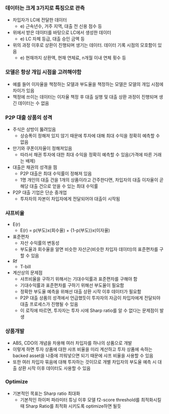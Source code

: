 ### 데이터는 크게 3가지로 특징으로 관측
+ 차입자가 LC에 전달한 데이터
  + e) 근속년수, 거주 지역, 대출 전 신용 점수 등
+ 위에서 받은 데이터를 바탕으로 LC에서 생성한 데이터
  + e) LC 자체 등급, 대출 승인 금액 등
+ 위의 과정 이후로 상환이 진행되며 생기는 데이터. 데이터 기록 시점의 모호함이 있음 
  + e) 현재까지 상환액, 현재 연체료, n개월 이내 연체 횟수 등

### 모델은 항상 개입 시점을 고려해야함
+ 예를 들어 이자율을 책정하는 모델과 부도율을 책정하는 모델은 모델의 개입 시점에 차이가 있음
+ 책정에 쓰이는 데이터는 이자율 책정 후 대출 실행 및 대출 상환 과정이 진행되며 생긴 데이터는 
수 없음

### P2P 대출 상품의 성격
+ 주식은 상방이 뚫려있음
  + 상승폭이 정해져 있지 않기 때문에 투자에 대해 최대 수익을 정확히 예측할 수 없음
+ 만기와 쿠폰이자율이 정해져있음
  + 따라서 채권 투자에 대한 최대 수익을 정확히 예측할 수 있음(가격에 따른 거래는 배제) 
+ 대출은 채권의 성격을 띔 
  + P2P 대출은 최대 수익률이 정해져 있음
  + 1명 개인의 대출 건을 1개의 상품이라고 간주한다면, 차입자의 대출 이자율이 곧 해당 대출 건으로
  얻을 수 있는 최대 수익률
+ P2P 대출 기업은 단순 중개업
  + 투자자의 자본이 차입자에게 전달되어야 대출이 시작됨

### 샤프비율
+ E(r)
  + E(r) = p(부도)x(회수율) + {1-p(부도)}x(이자율)
+ 표준편차
  + 자산 수익률의 변동성
  + 부도율과 회수율을 알면 비슷한 자산군(비슷한 차입자 데이터)의 표준편차를 구할 수 있음
+ Rf
  + T-bill
+ 계산상의 문제점
  + 샤프비율을 구하기 위해서는 기대수익률과 표준편차를 구해야 함
  + 기대수익률과 표준편차를 구하기 위해선 부도율이 필요함
  + 정확한 부도율 예측을 위해선 대출 상환 시작 이후 데이터가 필요함
  + P2P 대출 상품의 성격에서 언급했듯이 투자자의 자금이 차입자에게 전달되야 대출 프로세스가 진행될 
  수 있음
  + 이 로직에 따르면, 투자자는 투자 시에 Sharp ratio를 알 수 없다는 문제점이 발생

### 상품개발
+ ABS, CDO의 개념을 차용해 여러 차입자를 하나의 상품으로 개발
+ 이렇게 하면 투자 상품에 대한 샤프 비율을 미리 계산하고 투자 상품에 속하는 backed asset을 나중에 끼워넣으면
되기 때문에 샤프 비율을 사용할 수 있음
+ 또한 여러 차입자 묶음에 대해 투자하는 것이므로 개별 차입자의 부도율 예측 시
대출 상환 시작 이후 데이터도 사용할 수 있음 

### Optimize
+ 기본적인 목표는 Sharp ratio 최대화
  + 기본적인 하이퍼 파라미터 튜닝 이후 모델 f2-score threshold를 최적화시킬 때
  Sharp Ratio를 최적화 시키도록 optimize하면 될듯
